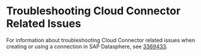 <!-- loio1d2c171536e14516bf227f822caf7d5c -->

# Troubleshooting Cloud Connector Related Issues

For information about troubleshooting Cloud Connector related issues when creating or using a connection in SAP Datasphere, see [3369433](https://me.sap.com/notes/3369433).

